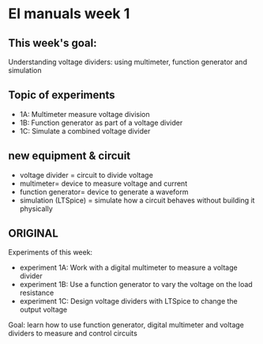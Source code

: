 # EI manuals week 1

## This week's goal: 
Understanding voltage dividers: using multimeter, function generator and simulation

## Topic of experiments

- 1A: Multimeter measure voltage division
- 1B: Function generator as part of a voltage divider
- 1C: Simulate a combined voltage divider

## new equipment & circuit
- voltage divider = circuit to divide voltage
- multimeter= device to measure voltage and current
- function generator= device to generate a waveform
- simulation (LTSpice) = simulate how a circuit behaves without building it physically

## ORIGINAL
Experiments of this week:
-   experiment 1A: Work with a digital multimeter to measure a voltage divider
-   experiment 1B: Use a function generator to vary the voltage on the load resistance
-   experiment 1C: Design voltage dividers with LTSpice to change the output voltage

Goal: learn how to use function generator, digital multimeter and voltage dividers to measure and control circuits
